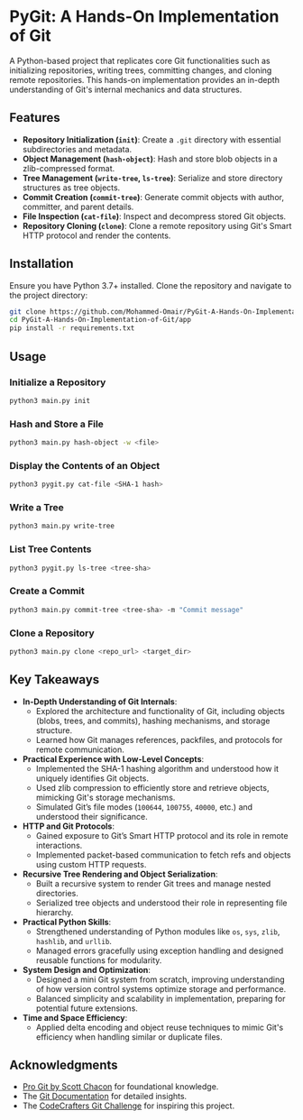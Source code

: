 # PyGit: A Hands-On Implementation of Git

A Python-based project that replicates core Git functionalities such as initializing repositories, writing trees, committing changes, and cloning remote repositories. This hands-on implementation provides an in-depth understanding of Git's internal mechanics and data structures.

## Features

- **Repository Initialization (`init`)**: Create a `.git` directory with essential subdirectories and metadata.
- **Object Management (`hash-object`)**: Hash and store blob objects in a zlib-compressed format.
- **Tree Management (`write-tree`, `ls-tree`)**: Serialize and store directory structures as tree objects.
- **Commit Creation (`commit-tree`)**: Generate commit objects with author, committer, and parent details.
- **File Inspection (`cat-file`)**: Inspect and decompress stored Git objects.
- **Repository Cloning (`clone`)**: Clone a remote repository using Git's Smart HTTP protocol and render the contents.

## Installation

Ensure you have Python 3.7+ installed. Clone the repository and navigate to the project directory:

```bash
git clone https://github.com/Mohammed-Omair/PyGit-A-Hands-On-Implementation-of-Git.git
cd PyGit-A-Hands-On-Implementation-of-Git/app
pip install -r requirements.txt
```
## Usage

### Initialize a Repository

```bash
python3 main.py init
```

### Hash and Store a File

```bash
python3 main.py hash-object -w <file>
```

### Display the Contents of an Object

```bash
python3 pygit.py cat-file <SHA-1 hash>
```

### Write a Tree

```bash
python3 main.py write-tree
```

### List Tree Contents

```bash
python3 pygit.py ls-tree <tree-sha>
```

### Create a Commit

```bash
python3 main.py commit-tree <tree-sha> -m "Commit message"
```

### Clone a Repository

```bash
python3 main.py clone <repo_url> <target_dir>
```

## Key Takeaways

- **In-Depth Understanding of Git Internals**:
  - Explored the architecture and functionality of Git, including objects (blobs, trees, and commits), hashing mechanisms, and storage structure.
  - Learned how Git manages references, packfiles, and protocols for remote communication.
- **Practical Experience with Low-Level Concepts**:
  - Implemented the SHA-1 hashing algorithm and understood how it uniquely identifies Git objects.
  - Used zlib compression to efficiently store and retrieve objects, mimicking Git's storage mechanisms.
  - Simulated Git’s file modes (`100644`, `100755`, `40000`, etc.) and understood their significance.
- **HTTP and Git Protocols**:
  - Gained exposure to Git’s Smart HTTP protocol and its role in remote interactions.
  - Implemented packet-based communication to fetch refs and objects using custom HTTP requests.
- **Recursive Tree Rendering and Object Serialization**:
  - Built a recursive system to render Git trees and manage nested directories.
  - Serialized tree objects and understood their role in representing file hierarchy.
- **Practical Python Skills**:
  - Strengthened understanding of Python modules like `os`, `sys`, `zlib`, `hashlib`, and `urllib`.
  - Managed errors gracefully using exception handling and designed reusable functions for modularity.
- **System Design and Optimization**:
  - Designed a mini Git system from scratch, improving understanding of how version control systems optimize storage and performance.
  - Balanced simplicity and scalability in implementation, preparing for potential future extensions.
- **Time and Space Efficiency**:
  - Applied delta encoding and object reuse techniques to mimic Git's efficiency when handling similar or duplicate files.

## Acknowledgments

- [Pro Git by Scott Chacon](https://git-scm.com/book/en/v2) for foundational knowledge.
- The [Git Documentation](https://git-scm.com/docs) for detailed insights.
- The [CodeCrafters Git Challenge](https://app.codecrafters.io/catalog) for inspiring this project.
